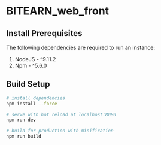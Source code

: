 # BITEARN_web_front


## Install Prerequisites
The following dependencies are required to run an instance:

1. NodeJS - ^9.11.2
2. Npm - ^5.6.0

## Build Setup

``` bash
# install dependencies
npm install --force

# serve with hot reload at localhost:8080
npm run dev

# build for production with minification
npm run build

```




